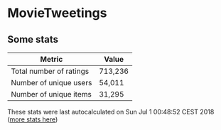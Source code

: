 # MovieTweetings
## Some stats

Metric | Value
--- | ---
Total number of ratings                 | 713,236
Number of unique users                  | 54,011
Number of unique items                  | 31,295
These stats were last autocalculated on Sun Jul 1 00:48:52 CEST 2018  ([more stats here](./stats.md))

